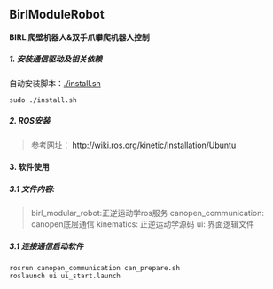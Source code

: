 ## BirlModuleRobot

**BIRL 爬壁机器人&双手爪攀爬机器人控制**

##### 1. 安装通信驱动及相关依赖
自动安装脚本：[./install.sh](./install.sh)
```
sudo ./install.sh
```
##### 2. ROS安装
>参考网址：
> <http://wiki.ros.org/kinetic/Installation/Ubuntu>

#### 3. 软件使用

##### 3.1 文件内容:
>birl_modular_robot:正逆运动学ros服务
>canopen_communication: canopen底层通信
>kinematics: 正逆运动学源码
>ui: 界面逻辑文件

##### 3.1 连接通信启动软件
```
rosrun canopen_communication can_prepare.sh
roslaunch ui ui_start.launch
```